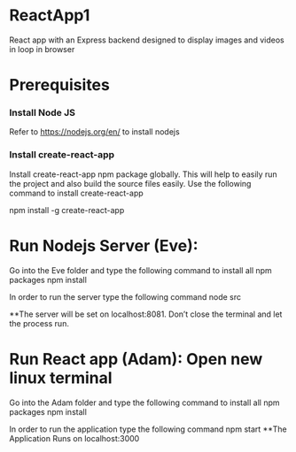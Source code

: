 # ReactApp1
React app with an Express backend designed to display images and videos in loop in browser

# Prerequisites
### Install Node JS
Refer to https://nodejs.org/en/ to install nodejs

### Install create-react-app
Install create-react-app npm package globally. This will help to easily run the project and also build the source files easily. Use the following command to install create-react-app

npm install -g create-react-app

# Run Nodejs Server (Eve):

Go into the Eve folder and type the following command to install all npm packages
npm install

In order to run the server type the following command
node src

**The server will be set on localhost:8081. Don’t close the terminal and let the process run.

# Run React app (Adam): Open new linux terminal 

Go into the Adam folder and type the following command to install all npm packages
npm install

In order to run the application type the following command
npm start
**The Application Runs on localhost:3000
